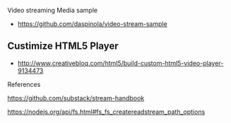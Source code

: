

Video streaming Media sample

- https://github.com/daspinola/video-stream-sample

## Custimize HTML5 Player
- http://www.creativebloq.com/html5/build-custom-html5-video-player-9134473

References

https://github.com/substack/stream-handbook

https://nodejs.org/api/fs.html#fs_fs_createreadstream_path_options
